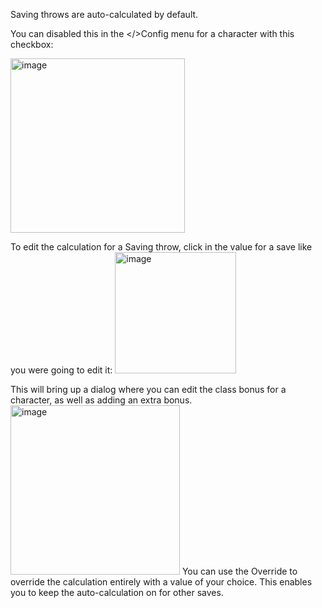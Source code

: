 Saving throws are auto-calculated by default.

You can disabled this in the </>Config menu for a character with this checkbox:

<img width="279" alt="image" src="https://github.com/user-attachments/assets/10315b71-552b-4a1e-835e-a4389084012f" />

To edit the calculation for a Saving throw, click in the value for a save like you were going to edit it:
<img width="194" alt="image" src="https://github.com/user-attachments/assets/c92b5ca8-7b19-4ca9-b6b3-15ce8d5898eb" />

This will bring up a dialog where you can edit the class bonus for a character, as well as adding an extra bonus.
<img width="271" alt="image" src="https://github.com/user-attachments/assets/cb850e04-d4a3-45ba-9882-2837ba2aaade" />
You can use the Override to override the calculation entirely with a value of your choice. This enables you to keep the auto-calculation on for other saves.